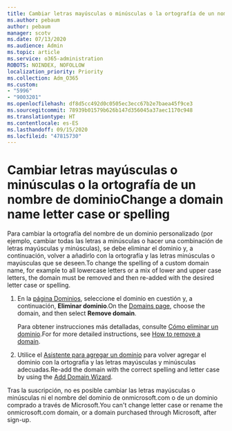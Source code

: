 ```yaml
---
title: Cambiar letras mayúsculas o minúsculas o la ortografía de un nombre de dominio
ms.author: pebaum
author: pebaum
manager: scotv
ms.date: 07/13/2020
ms.audience: Admin
ms.topic: article
ms.service: o365-administration
ROBOTS: NOINDEX, NOFOLLOW
localization_priority: Priority
ms.collection: Adm_O365
ms.custom:
- "5996"
- "9003201"
ms.openlocfilehash: df8d5cc492d0c0505ec3ecc67b2e7baea45f9ce3
ms.sourcegitcommit: 78939b01579b626b147d356045a37aec1170c948
ms.translationtype: HT
ms.contentlocale: es-ES
ms.lasthandoff: 09/15/2020
ms.locfileid: "47815730"
---
```

# <a name="change-a-domain-name-letter-case-or-spelling"></a><span data-ttu-id="07b41-102">Cambiar letras mayúsculas o minúsculas o la ortografía de un nombre de dominio</span><span class="sxs-lookup"><span data-stu-id="07b41-102">Change a domain name letter case or spelling</span></span>

<span data-ttu-id="07b41-103">Para cambiar la ortografía del nombre de un dominio personalizado (por ejemplo, cambiar todas las letras a minúsculas o hacer una combinación de letras mayúsculas y minúsculas), se debe eliminar el dominio y, a continuación, volver a añadirlo con la ortografía y las letras minúsculas o mayúsculas que se deseen.</span><span class="sxs-lookup"><span data-stu-id="07b41-103">To change the spelling of a custom domain name, for example to all lowercase letters or a mix of lower and upper case letters, the domain must be removed and then re-added with the desired letter case or spelling.</span></span>

1. <span data-ttu-id="07b41-104">En la [página Dominios](https://admin.microsoft.com/Adminportal#/Domains), seleccione el dominio en cuestión y, a continuación, **Eliminar dominio**.</span><span class="sxs-lookup"><span data-stu-id="07b41-104">On the [Domains page](https://admin.microsoft.com/Adminportal#/Domains), choose the domain, and then select  **Remove domain**.</span></span></br>

    <span data-ttu-id="07b41-105">Para obtener instrucciones más detalladas, consulte [Cómo eliminar un dominio](https://docs.microsoft.com/microsoft-365/admin/get-help-with-domains/remove-a-domain?view=o365-worldwide).</span><span class="sxs-lookup"><span data-stu-id="07b41-105">For for more detailed instructions, see [How to remove a domain](https://docs.microsoft.com/microsoft-365/admin/get-help-with-domains/remove-a-domain?view=o365-worldwide).</span></span>

2. <span data-ttu-id="07b41-106">Utilice el [Asistente para agregar un dominio](https://admin.microsoft.com/Adminportal#/Domains/Wizard) para volver agregar el dominio con la ortografía y las letras mayúsculas y minúsculas adecuadas.</span><span class="sxs-lookup"><span data-stu-id="07b41-106">Re-add the domain with the correct spelling and letter case by using the [Add Domain Wizard](https://admin.microsoft.com/Adminportal#/Domains/Wizard).</span></span>

<span data-ttu-id="07b41-107">Tras la suscripción, no es posible cambiar las letras mayúsculas o minúsculas ni el nombre del dominio de onmicrosoft.com o de un dominio comprado a través de Microsoft.</span><span class="sxs-lookup"><span data-stu-id="07b41-107">You can't change letter case or rename the onmicrosoft.com domain, or a domain purchased through Microsoft, after sign-up.</span></span>
